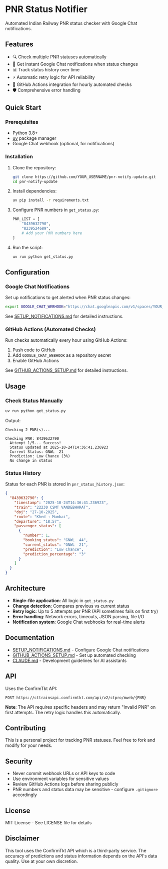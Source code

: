 # PNR Status Notifier

Automated Indian Railway PNR status checker with Google Chat notifications.

## Features

- 🔍 Check multiple PNR statuses automatically
- 🔔 Get instant Google Chat notifications when status changes
- 📊 Track status history over time
- ⚡ Automatic retry logic for API reliability
- 🤖 GitHub Actions integration for hourly automated checks
- 🛡️ Comprehensive error handling

## Quick Start

### Prerequisites

- Python 3.8+
- [uv](https://github.com/astral-sh/uv) package manager
- Google Chat webhook (optional, for notifications)

### Installation

1. Clone the repository:
   ```bash
   git clone https://github.com/YOUR_USERNAME/pnr-notify-update.git
   cd pnr-notify-update
   ```

2. Install dependencies:
   ```bash
   uv pip install -r requirements.txt
   ```

3. Configure PNR numbers in `get_status.py`:
   ```python
   PNR_LIST = [
       "8439632790",
       "8239524689",
       # Add your PNR numbers here
   ]
   ```

4. Run the script:
   ```bash
   uv run python get_status.py
   ```

## Configuration

### Google Chat Notifications

Set up notifications to get alerted when PNR status changes:

```bash
export GOOGLE_CHAT_WEBHOOK="https://chat.googleapis.com/v1/spaces/YOUR_WEBHOOK_URL"
```

See [SETUP_NOTIFICATIONS.md](SETUP_NOTIFICATIONS.md) for detailed instructions.

### GitHub Actions (Automated Checks)

Run checks automatically every hour using GitHub Actions:

1. Push code to GitHub
2. Add `GOOGLE_CHAT_WEBHOOK` as a repository secret
3. Enable GitHub Actions

See [GITHUB_ACTIONS_SETUP.md](GITHUB_ACTIONS_SETUP.md) for detailed instructions.

## Usage

### Check Status Manually

```bash
uv run python get_status.py
```

Output:
```
Checking 2 PNR(s)...

Checking PNR: 8439632790
  Attempt 1/5... Success!
  Status updated at 2025-10-24T14:36:41.236923
  Current Status: GNWL  21
  Prediction: Low Chance (3%)
  No change in status
```

### Status History

Status for each PNR is stored in `pnr_status_history.json`:

```json
{
  "8439632790": {
    "timestamp": "2025-10-24T14:36:41.236923",
    "train": "22230 CSMT VANDEBHARAT",
    "doj": "27-10-2025",
    "route": "Khed → Mumbai",
    "departure": "18:57",
    "passenger_status": [
      {
        "number": 1,
        "booking_status": "GNWL  44",
        "current_status": "GNWL  21",
        "prediction": "Low Chance",
        "prediction_percentage": "3"
      }
    ]
  }
}
```

## Architecture

- **Single-file application**: All logic in `get_status.py`
- **Change detection**: Compares previous vs current status
- **Retry logic**: Up to 5 attempts per PNR (API sometimes fails on first try)
- **Error handling**: Network errors, timeouts, JSON parsing, file I/O
- **Notification system**: Google Chat webhooks for real-time alerts

## Documentation

- [SETUP_NOTIFICATIONS.md](SETUP_NOTIFICATIONS.md) - Configure Google Chat notifications
- [GITHUB_ACTIONS_SETUP.md](GITHUB_ACTIONS_SETUP.md) - Set up automated checking
- [CLAUDE.md](CLAUDE.md) - Development guidelines for AI assistants

## API

Uses the ConfirmTkt API:
```
POST https://cttrainsapi.confirmtkt.com/api/v2/ctpro/mweb/{PNR}
```

**Note**: The API requires specific headers and may return "Invalid PNR" on first attempts. The retry logic handles this automatically.

## Contributing

This is a personal project for tracking PNR statuses. Feel free to fork and modify for your needs.

## Security

- Never commit webhook URLs or API keys to code
- Use environment variables for sensitive values
- Review GitHub Actions logs before sharing publicly
- PNR numbers and status data may be sensitive - configure `.gitignore` accordingly

## License

MIT License - See LICENSE file for details

## Disclaimer

This tool uses the ConfirmTkt API which is a third-party service. The accuracy of predictions and status information depends on the API's data quality. Use at your own discretion.
